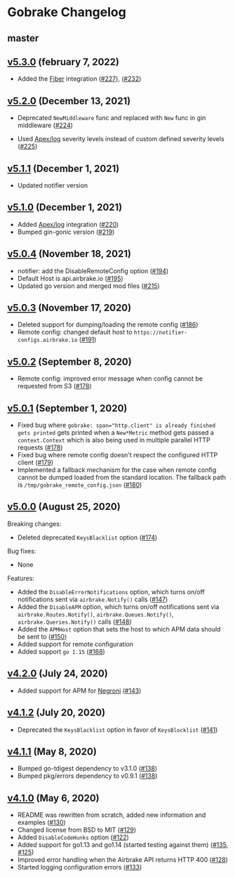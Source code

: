 # Gobrake Changelog

## master

## [v5.3.0][v5.3.0] (february 7, 2022)

* Added the [Fiber](https://github.com/gofiber/fiber) integration ([#227](https://github.com/airbrake/gobrake/pull/227)),
([#232](https://github.com/airbrake/gobrake/pull/232))

## [v5.2.0][v5.2.0] (December 13, 2021)

* Deprecated `NewMiddleware` func and replaced with `New` func in gin middleware ([#224](https://github.com/airbrake/gobrake/pull/224))

* Used [Apex/log](https://github.com/apex/log) severity levels instead of custom defined severity levels ([#225](https://github.com/airbrake/gobrake/pull/225))

## [v5.1.1][v5.1.1] (December 1, 2021)

* Updated notifier version

## [v5.1.0][v5.1.0] (December 1, 2021)

* Added [Apex/log](https://github.com/apex/log) integration ([#220](https://github.com/airbrake/gobrake/pull/220))
* Bumped gin-gonic version ([#219](https://github.com/airbrake/gobrake/pull/219))

## [v5.0.4][v5.0.4] (November 18, 2021)

* notifier: add the DisableRemoteConfig option ([#194](https://github.com/airbrake/gobrake/pull/194))
* Default Host is api.airbrake.io ([#195](https://github.com/airbrake/gobrake/pull/195))
* Updated go version and merged mod files ([#215](https://github.com/airbrake/gobrake/pull/215))

## [v5.0.3][v5.0.3] (November 17, 2020)

* Deleted support for dumping/loading the remote config
  ([#186](https://github.com/airbrake/gobrake/pull/186))
* Remote config: changed default host to `https://notifier-configs.airbrake.io`
  ([#191](https://github.com/airbrake/gobrake/pull/191))

## [v5.0.2][v5.0.2] (September 8, 2020)

* Remote config: improved error message when config cannot be requested from S3
  ([#178](https://github.com/airbrake/gobrake/pull/178))

## [v5.0.1][v5.0.1] (September 1, 2020)

* Fixed bug where `gobrake: span="http.client" is already finished gets printed`
  gets printed when a `New*Metric` method gets passed a `context.Context` which
  is also being used in multiple parallel HTTP requests
  ([#178](https://github.com/airbrake/gobrake/pull/178))
* Fixed bug where remote config doesn't respect the configured HTTP client
  ([#179](https://github.com/airbrake/gobrake/pull/179))
* Implemented a fallback mechanism for the case when remote config cannot be
  dumped loaded from the standard location. The fallback path is
  `/tmp/gobrake_remote_config.json`
  ([#180](https://github.com/airbrake/gobrake/pull/180))

## [v5.0.0][v5.0.0] (August 25, 2020)

Breaking changes:

* Deleted deprecated `KeysBlacklist` option
  ([#174](https://github.com/airbrake/gobrake/pull/174))

Bug fixes:

* None

Features:

* Added the `DisableErrorNotifications` option, which turns on/off notifications
  sent via `airbrake.Notify()` calls
  ([#147](https://github.com/airbrake/gobrake/pull/147))
* Added the `DisableAPM` option, which turns on/off notifications
  sent via `airbrake.Routes.Notify()`, `airbrake.Queues.Notify()`,
  `airbrake.Queries.Notify()` calls
  ([#148](https://github.com/airbrake/gobrake/pull/148))
* Added the `APMHost` option that sets the host to which APM data should be sent
  to ([#150](https://github.com/airbrake/gobrake/pull/150))
* Added support for remote configuration
* Added support `go 1.15` ([#168](https://github.com/airbrake/gobrake/pull/168))

## [v4.2.0][v4.2.0] (July 24, 2020)

* Added support for APM for [Negroni](https://github.com/urfave/negroni)
  ([#143](https://github.com/airbrake/gobrake/pull/143))

## [v4.1.2][v4.1.2] (July 20, 2020)

* Deprecated the `KeysBlacklist` option in favor of `KeysBlocklist`
  ([#141](https://github.com/airbrake/gobrake/pull/141))

## [v4.1.1][v4.1.1] (May 8, 2020)

* Bumped go-tdigest dependency to v3.1.0
  ([#138](https://github.com/airbrake/gobrake/pull/138))
* Bumped pkg/errors dependency to v0.9.1
  ([#138](https://github.com/airbrake/gobrake/pull/138))

## [v4.1.0][v4.1.0] (May 6, 2020)

* README was rewritten from scratch, added new information and examples
  ([#130](https://github.com/airbrake/gobrake/pull/130))
* Changed license from BSD to MIT
  ([#129](https://github.com/airbrake/gobrake/pull/129))
* Added `DisableCodeHunks` option
  ([#122](https://github.com/airbrake/gobrake/pull/122))
* Added support for go1.13 and go1.14 (started testing against them)
  ([#135](https://github.com/airbrake/gobrake/pull/135),
  [#125](https://github.com/airbrake/gobrake/pull/125))
* Improved error handling when the Airbrake API returns HTTP 400
  ([#128](https://github.com/airbrake/gobrake/pull/128))
* Started logging configuration errors
  ([#133](https://github.com/airbrake/gobrake/pull/133))

[v4.1.0]: https://github.com/airbrake/gobrake/releases/tag/v4.1.0
[v4.1.1]: https://github.com/airbrake/gobrake/releases/tag/v4.1.1
[v4.1.2]: https://github.com/airbrake/gobrake/releases/tag/v4.1.2
[v4.2.0]: https://github.com/airbrake/gobrake/releases/tag/v4.2.0
[v5.0.0]: https://github.com/airbrake/gobrake/releases/tag/v5.0.0
[v5.0.1]: https://github.com/airbrake/gobrake/releases/tag/v5.0.1
[v5.0.2]: https://github.com/airbrake/gobrake/releases/tag/v5.0.2
[v5.0.3]: https://github.com/airbrake/gobrake/releases/tag/v5.0.3
[v5.0.4]: https://github.com/airbrake/gobrake/releases/tag/v5.0.4
[v5.1.0]: https://github.com/airbrake/gobrake/releases/tag/v5.1.0
[v5.1.1]: https://github.com/airbrake/gobrake/releases/tag/v5.1.1
[v5.2.0]: https://github.com/airbrake/gobrake/releases/tag/v5.2.0
[v5.3.0]: https://github.com/airbrake/gobrake/releases/tag/v5.3.0
